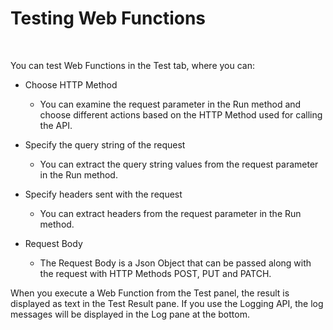 # Testing Web Functions

<br/>

You can test Web Functions in the Test tab, where you can:

- Choose HTTP Method

  - You can examine the request parameter in the Run method and choose different actions based on the HTTP Method used for calling the API.

- Specify the query string of the request

  - You can extract the query string values from the request parameter in the Run method.

- Specify headers sent with the request

  - You can extract headers from the request parameter in the Run method.

- Request Body

  - The Request Body is a Json Object that can be passed along with the request with HTTP Methods POST, PUT and PATCH.

When you execute a Web Function from the Test panel, the result is displayed as text in the Test Result pane. If you use the Logging API, the log messages will be displayed in the Log pane at the bottom.
